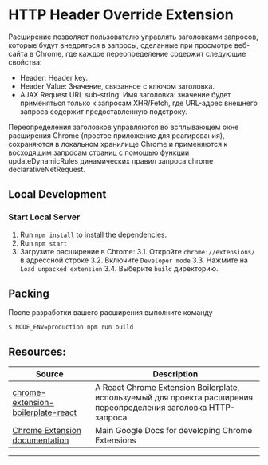 # HTTP Header Override Extension

Расширение позволяет пользователю управлять заголовками запросов, которые будут внедряться в запросы, сделанные при просмотре веб-сайта в Chrome, где каждое переопределение содержит следующие свойства:

* Header: Header key.
* Header Value: Значение, связанное с ключом заголовка.
* AJAX Request URL sub-string: Имя заголовка: значение будет применяться только к запросам XHR/Fetch, где URL-адрес внешнего запроса содержит предоставленную подстроку.

Переопределения заголовков управляются во всплывающем окне расширения Chrome (простое приложение для реагирования), сохраняются в локальном хранилище Chrome и применяются к восходящим запросам страниц с помощью функции updateDynamicRules динамических правил запроса chrome declarativeNetRequest.

## Local Development

### Start Local Server

1. Run `npm install` to install the dependencies.
2. Run `npm start`
3. Загрузите расширение в Chrome:
   3.1. Откройте `chrome://extensions/` в адрессной строке
   3.2. Включите `Developer mode`
   3.3. Нажмите на `Load unpacked extension`
   3.4. Выберите `build` директорию.

## Packing

После разработки вашего расширения выполните команду

```
$ NODE_ENV=production npm run build
```

## Resources:

|  Source  |      Description      |
|----------|-----------------------|
| [chrome-extension-boilerplate-react](https://github.com/lxieyang/chrome-extension-boilerplate-react) | A React Chrome Extension Boilerplate, используемый для проекта расширения переопределения заголовка HTTP-запроса. |
| [Chrome Extension documentation](https://developer.chrome.com/extensions/getstarted) | Main Google Docs for developing Chrome Extensions |

---
